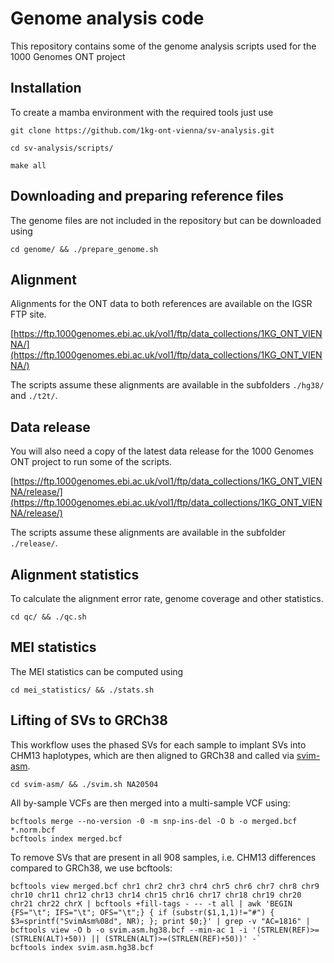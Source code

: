 # Genome analysis code

This repository contains some of the genome analysis scripts used for the 1000 Genomes ONT project

## Installation

To create a mamba environment with the required tools just use

`git clone https://github.com/1kg-ont-vienna/sv-analysis.git`

`cd sv-analysis/scripts/`

`make all`

## Downloading and preparing reference files

The genome files are not included in the repository but can be downloaded using

`cd genome/ && ./prepare_genome.sh`

## Alignment

Alignments for the ONT data to both references are available on the IGSR FTP site.

[https://ftp.1000genomes.ebi.ac.uk/vol1/ftp/data_collections/1KG_ONT_VIENNA/](https://ftp.1000genomes.ebi.ac.uk/vol1/ftp/data_collections/1KG_ONT_VIENNA/)

The scripts assume these alignments are available in the subfolders `./hg38/` and `./t2t/`.

## Data release

You will also need a copy of the latest data release for the 1000 Genomes ONT project to run some of the scripts.

[https://ftp.1000genomes.ebi.ac.uk/vol1/ftp/data_collections/1KG_ONT_VIENNA/release/](https://ftp.1000genomes.ebi.ac.uk/vol1/ftp/data_collections/1KG_ONT_VIENNA/release/)

The scripts assume these alignments are available in the subfolder `./release/`.

## Alignment statistics

To calculate the alignment error rate, genome coverage and other statistics.

`cd qc/ && ./qc.sh`

## MEI statistics

The MEI statistics can be computed using

`cd mei_statistics/ && ./stats.sh`

## Lifting of SVs to GRCh38

This workflow uses the phased SVs for each sample to implant SVs into CHM13 haplotypes, which are then aligned to GRCh38 and called via [svim-asm](https://github.com/eldariont/svim-asm).

`cd svim-asm/ && ./svim.sh NA20504`

All by-sample VCFs are then merged into a multi-sample VCF using:

```
bcftools merge --no-version -0 -m snp-ins-del -O b -o merged.bcf *.norm.bcf
bcftools index merged.bcf
```

To remove SVs that are present in all 908 samples, i.e. CHM13 differences compared to GRCh38, we use bcftools: 

```
bcftools view merged.bcf chr1 chr2 chr3 chr4 chr5 chr6 chr7 chr8 chr9 chr10 chr11 chr12 chr13 chr14 chr15 chr16 chr17 chr18 chr19 chr20 chr21 chr22 chrX | bcftools +fill-tags - -- -t all | awk 'BEGIN {FS="\t"; IFS="\t"; OFS="\t";} { if (substr($1,1,1)!="#") { $3=sprintf("SvimAsm%08d", NR); }; print $0;}' | grep -v "AC=1816" | bcftools view -O b -o svim.asm.hg38.bcf --min-ac 1 -i '(STRLEN(REF)>=(STRLEN(ALT)+50)) || (STRLEN(ALT)>=(STRLEN(REF)+50))' -`
bcftools index svim.asm.hg38.bcf
```

